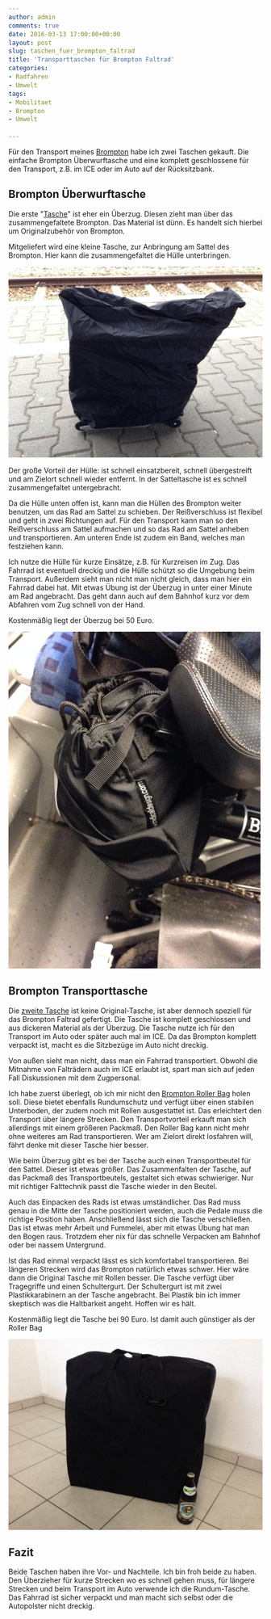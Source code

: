 ```yaml
---
author: admin
comments: true
date: 2016-03-13 17:00:00+00:00
layout: post
slug: taschen_fuer_brompton_faltrad
title: 'Transporttaschen für Brompton Faltrad'
categories:
- Radfahren
- Umwelt
tags:
- Mobilitaet
- Brompton
- Umwelt

---
```


Für den Transport meines [Brompton](https://andydunkel.net/radfahren/umwelt/2016/02/28/brompton_faltrad.html) habe ich zwei Taschen gekauft. Die einfache Brompton Überwurftasche und eine komplett geschlossene für den Transport, z.B. im ICE oder im Auto auf der Rücksitzbank. 

## Brompton Überwurftasche

Die erste "[Tasche](http://www.faltradxxs.de/1741-Brompton/1745-Brompton-Zubehoer/1747-Brompton-Transport/11156-Brompton-Satteltasche-UEberwurf-Cover-and-Saddlebag.html)" ist eher ein Überzug. Diesen zieht man über das zusammengefaltete Brompton. Das Material ist dünn. Es handelt sich hierbei um Originalzubehör von Brompton.

Mitgeliefert wird eine kleine Tasche, zur Anbringung am Sattel des Brompton. Hier kann die zusammengefaltet die Hülle unterbringen. 

![](/assets/uploads/2016/3/tasche1.jpg)

Der große Vorteil der Hülle: ist schnell einsatzbereit, schnell übergestreift und am Zielort schnell wieder entfernt. In der Satteltasche ist es schnell zusammengefaltet untergebracht.

Da die Hülle unten offen ist, kann man die Hüllen des Brompton weiter benutzen, um das Rad am Sattel zu schieben. Der Reißverschluss ist flexibel und geht in zwei Richtungen auf. Für den Transport kann man so den Reißverschluss am Sattel aufmachen und so das Rad am Sattel anheben und transportieren. Am unteren Ende ist zudem ein Band, welches man festziehen kann.

Ich nutze die Hülle für kurze Einsätze, z.B. für Kurzreisen im Zug. Das Fahrrad ist eventuell dreckig und die Hülle schützt so die Umgebung beim Transport. Außerdem sieht man nicht man nicht gleich, dass man hier ein Fahrrad dabei hat. Mit etwas Übung ist der Überzug in unter einer Minute am Rad angebracht. Das geht dann auch auf dem Bahnhof kurz vor dem Abfahren vom Zug schnell von der Hand.

Kostenmäßig liegt der Überzug bei 50 Euro.

![](/assets/uploads/2016/3/tasche3.jpg)

## Brompton Transporttasche

Die [zweite Tasche](http://www.faltradxxs.de/1741-Brompton/1745-Brompton-Zubehoer/1747-Brompton-Transport/11157-Brompton-Seglertasche-inkl-Tragegurt.html) ist keine Original-Tasche, ist aber dennoch speziell für das Brompton Faltrad gefertigt. Die Tasche ist komplett geschlossen und aus dickeren Material als der Überzug. Die Tasche nutze ich für den Transport im Auto oder später auch mal im ICE. Da das Brompton komplett verpackt ist, macht es die Sitzbezüge im Auto nicht dreckig. 

Von außen sieht man nicht, dass man ein Fahrrad transportiert. Obwohl die Mitnahme von Falträdern auch im ICE erlaubt ist, spart man sich auf jeden Fall Diskussionen mit dem Zugpersonal.

Ich habe zuerst überlegt, ob ich mir nicht den [Brompton Roller Bag](http://www.faltradxxs.de/1741-Brompton/1745-Brompton-Zubehoer/1747-Brompton-Transport/) holen soll. Diese bietet ebenfalls Rundumschutz und verfügt über einen stabilen Unterboden, der zudem noch mit Rollen ausgestattet ist. Das erleichtert den Transport über längere Strecken. Den Transportvorteil erkauft man sich allerdings mit einem größeren Packmaß. Den Roller Bag kann nicht mehr ohne weiteres am Rad transportieren. Wer am Zielort direkt losfahren will, fährt denke mit dieser Tasche hier besser.

Wie beim Überzug gibt es bei der Tasche auch einen Transportbeutel für den Sattel. Dieser ist etwas größer. Das Zusammenfalten der Tasche, auf das Packmaß des Transportbeutels, gestaltet sich etwas schwieriger. Nur mit richtiger Falttechnik passt die Tasche wieder in den Beutel. 

Auch das Einpacken des Rads ist etwas umständlicher. Das Rad muss genau in die Mitte der Tasche positioniert werden, auch die Pedale muss die richtige Position haben. Anschließend lässt sich die Tasche verschließen. Das ist etwas mehr Arbeit und Fummelei, aber mit etwas Übung hat man den Bogen raus. Trotzdem eher nix für das schnelle Verpacken am Bahnhof oder bei nassem Untergrund.

Ist das Rad einmal verpackt lässt es sich komfortabel transportieren. Bei längeren Strecken wird das Brompton natürlich etwas schwer. Hier wäre dann die Original Tasche mit Rollen besser. Die Tasche verfügt über Tragegriffe und einen Schultergurt. Der Schultergurt ist mit zwei Plastikkarabinern an der Tasche angebracht. Bei Plastik bin ich immer skeptisch was die Haltbarkeit angeht. Hoffen wir es hält.

Kostenmäßig liegt die Tasche bei 90 Euro. Ist damit auch günstiger als der Roller Bag

![](/assets/uploads/2016/3/tasche2.jpg)

## Fazit

Beide Taschen haben ihre Vor- und Nachteile. Ich bin froh beide zu haben. Den Überzieher für kurze Strecken wo es schnell gehen muss, für längere Strecken und beim Transport im Auto verwende ich die Rundum-Tasche. Das Fahrrad ist sicher verpackt und man macht sich selbst oder die Autopolster nicht dreckig.

